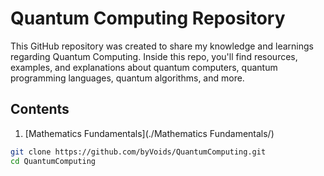 # Quantum Computing Repository

This GitHub repository was created to share my knowledge and learnings regarding Quantum Computing. Inside this repo, you'll find resources, examples, and explanations about quantum computers, quantum programming languages, quantum algorithms, and more.

## Contents

1. [Mathematics Fundamentals](./Mathematics Fundamentals/)



```bash
git clone https://github.com/byVoids/QuantumComputing.git
cd QuantumComputing

